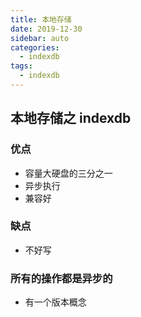 ```yaml
---
title: 本地存储
date: 2019-12-30
sidebar: auto
categories:
  - indexdb
tags:
  - indexdb
---
```

## 本地存储之 indexdb
### 优点
- 容量大硬盘的三分之一
- 异步执行
- 兼容好
### 缺点
- 不好写

### 所有的操作都是异步的 
- 有一个版本概念